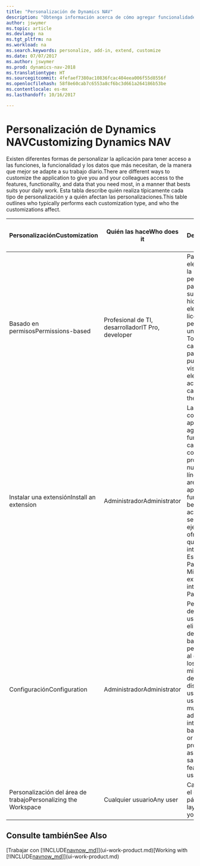 ```yaml
---
title: "Personalización de Dynamics NAV"
description: "Obtenga información acerca de cómo agregar funcionalidades y personalizar Dynamics NAV."
author: jswymer
ms.topic: article
ms.devlang: na
ms.tgt_pltfrm: na
ms.workload: na
ms.search.keywords: personalize, add-in, extend, customize
ms.date: 07/07/2017
ms.author: jswymer
ms.prod: dynamics-nav-2018
ms.translationtype: HT
ms.sourcegitcommit: 4fefaef7380ac10836fcac404eea006f55d8556f
ms.openlocfilehash: 58f8e60cab7c6553a8cf6bc3d661a264186b53be
ms.contentlocale: es-mx
ms.lasthandoff: 10/16/2017

---
```

# <a name="customizing-dynamics-nav"></a><span data-ttu-id="00de6-103">Personalización de Dynamics NAV</span><span class="sxs-lookup"><span data-stu-id="00de6-103">Customizing Dynamics NAV</span></span>
<span data-ttu-id="00de6-104">Existen diferentes formas de personalizar la aplicación para tener acceso a las funciones, la funcionalidad y los datos que más necesitan, de la manera que mejor se adapte a su trabajo diario.</span><span class="sxs-lookup"><span data-stu-id="00de6-104">There are different ways to customize the application to give you and your colleagues access to the features, functionality, and data that you need most, in a manner that bests suits your daily work.</span></span> <span data-ttu-id="00de6-105">Esta tabla describe quién realiza típicamente cada tipo de personalización y a quién afectan las personalizaciones.</span><span class="sxs-lookup"><span data-stu-id="00de6-105">This table outlines who typically performs each customization type, and who the customizations affect.</span></span>

| <span data-ttu-id="00de6-106">Personalización</span><span class="sxs-lookup"><span data-stu-id="00de6-106">Customization</span></span>   |<span data-ttu-id="00de6-107">Quién las hace</span><span class="sxs-lookup"><span data-stu-id="00de6-107">Who does it</span></span>|  <span data-ttu-id="00de6-108">Descripción</span><span class="sxs-lookup"><span data-stu-id="00de6-108">Description</span></span>  |  <span data-ttu-id="00de6-109">Quién ve los cambios</span><span class="sxs-lookup"><span data-stu-id="00de6-109">Who sees the changes</span></span>  |  <span data-ttu-id="00de6-110">Más información</span><span class="sxs-lookup"><span data-stu-id="00de6-110">More information</span></span>  |
|-----------------|---|---------------|------------------------|--------------------|
|<span data-ttu-id="00de6-111">Basado en permisos</span><span class="sxs-lookup"><span data-stu-id="00de6-111">Permissions-based</span></span>|<span data-ttu-id="00de6-112">Profesional de TI, desarrollador</span><span class="sxs-lookup"><span data-stu-id="00de6-112">IT Pro, developer</span></span>|<span data-ttu-id="00de6-113">Para mostrar y ocultar elementos basados en la licencia o los permisos del usuario para las tablas subyacentes.</span><span class="sxs-lookup"><span data-stu-id="00de6-113">Show or hide user interface elements based on the license or the user's permissions to the underlying tables.</span></span> <span data-ttu-id="00de6-114">Todos los elementos, campos, acciones y partes de página pueden eliminarse de la vista del usuario.</span><span class="sxs-lookup"><span data-stu-id="00de6-114">All elements, fields, actions, and page parts, can be removed from the user’s view.</span></span>|<span data-ttu-id="00de6-115">Todos los usuarios en todas las empresas.</span><span class="sxs-lookup"><span data-stu-id="00de6-115">All users in all companies.</span></span>|[<span data-ttu-id="00de6-116">Eliminando elementos de la interfaz de usuario según los permisos</span><span class="sxs-lookup"><span data-stu-id="00de6-116">Removing Elements from the User Interface According to Permissions</span></span>](https://msdn.microsoft.com/en-us/dynamics-nav/removing-elements-from-the-user-interface-according-to-permissions)|
|<span data-ttu-id="00de6-117">Instalar una extensión</span><span class="sxs-lookup"><span data-stu-id="00de6-117">Install an extension</span></span>|<span data-ttu-id="00de6-118">Administrador</span><span class="sxs-lookup"><span data-stu-id="00de6-118">Administrator</span></span>|<span data-ttu-id="00de6-119">Las extensiones son como pequeñas aplicaciones que agregan funcionalidades, cambian el comportamiento, proporcionan acceso a nuevos servicios en línea y más.</span><span class="sxs-lookup"><span data-stu-id="00de6-119">Extensions are like small applications that add functionality, change behavior, provide access to new online services, and more.</span></span> <span data-ttu-id="00de6-120">Por ejemplo, Microsoft ofrece una extensión que proporciona integración con Estándar de pagos de PayPal.</span><span class="sxs-lookup"><span data-stu-id="00de6-120">For example, Microsoft provides an extension that provides integration with PayPal Payments Standard.</span></span>|<span data-ttu-id="00de6-121">Todos los usuarios en todas las empresas.</span><span class="sxs-lookup"><span data-stu-id="00de6-121">All users in all companies.</span></span>|[<span data-ttu-id="00de6-122">Personalizar con extensiones</span><span class="sxs-lookup"><span data-stu-id="00de6-122">Customizing Using Extensions</span></span>](ui-extensions.md)|
|<span data-ttu-id="00de6-123">Configuración</span><span class="sxs-lookup"><span data-stu-id="00de6-123">Configuration</span></span>|<span data-ttu-id="00de6-124">Administrador</span><span class="sxs-lookup"><span data-stu-id="00de6-124">Administrator</span></span>| <span data-ttu-id="00de6-125">Personalice la interfaz de usuario para varios usuarios agregando o eliminando elementos de la interfaz de usuario basados en permisos o personalizando un perfil al que están asignados los usuarios (con las mismas características de personalización disponibles para los usuarios).</span><span class="sxs-lookup"><span data-stu-id="00de6-125">Customize the user interface for multiple users by adding/removing user interface elements based on permissions, or by customizing a profile that the users are assigned to (using the same personlaization features available to users).</span></span>|<span data-ttu-id="00de6-126">Todos los usuarios de un perfil.</span><span class="sxs-lookup"><span data-stu-id="00de6-126">All users of a profile.</span></span> |[<span data-ttu-id="00de6-127">Configuración de la interfaz de usuario para los usuarios</span><span class="sxs-lookup"><span data-stu-id="00de6-127">Configuring the User Interface for Users</span></span>](admin-configure-user-interface.md)|  
|<span data-ttu-id="00de6-128">Personalización del área de trabajo</span><span class="sxs-lookup"><span data-stu-id="00de6-128">Personalizing the Workspace</span></span>|<span data-ttu-id="00de6-129">Cualquier usuario</span><span class="sxs-lookup"><span data-stu-id="00de6-129">Any user</span></span>|<span data-ttu-id="00de6-130">Cambiar la disposición y el contenido de las páginas.</span><span class="sxs-lookup"><span data-stu-id="00de6-130">Change the layout and content of your pages.</span></span>|<span data-ttu-id="00de6-131">Únicamente el usuario.</span><span class="sxs-lookup"><span data-stu-id="00de6-131">User only.</span></span>|[<span data-ttu-id="00de6-132">Personalización del área de trabajo</span><span class="sxs-lookup"><span data-stu-id="00de6-132">Personalizing Workspaces</span></span>](ui-personalization-overview.md)|

## <a name="see-also"></a><span data-ttu-id="00de6-133">Consulte también</span><span class="sxs-lookup"><span data-stu-id="00de6-133">See Also</span></span>
<span data-ttu-id="00de6-134">[Trabajar con [!INCLUDE[navnow_md](includes/navnow_md.md)]](ui-work-product.md)</span><span class="sxs-lookup"><span data-stu-id="00de6-134">[Working with [!INCLUDE[navnow_md](includes/navnow_md.md)]](ui-work-product.md)</span></span>  


